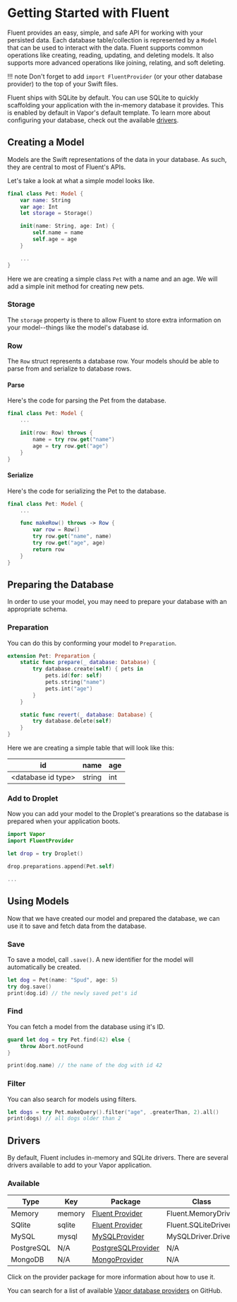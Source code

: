 # Getting Started with Fluent

Fluent provides an easy, simple, and safe API for working with your persisted data. Each database table/collection is represented by a `Model` that can be used to interact with the data. Fluent supports common operations like creating, reading, updating, and deleting models. It also supports more advanced operations like joining, relating, and soft deleting. 

!!! note
    Don't forget to add `import FluentProvider` (or your other database provider) to the top of your Swift files.

Fluent ships with SQLite by default. You can use SQLite to quickly scaffolding your application with the in-memory database it provides. This is enabled by default in Vapor's default template. To learn more about configuring your database, check out the available [drivers](#drivers).

## Creating a Model

Models are the Swift representations of the data in your database. As such, they are central to most of Fluent's APIs.

Let's take a look at what a simple model looks like.

```swift
final class Pet: Model {
    var name: String
    var age: Int
    let storage = Storage()

    init(name: String, age: Int) {
        self.name = name
        self.age = age
    }

    ...
}
```

Here we are creating a simple class `Pet` with a name and an age. We will add a simple init method for creating new pets.

### Storage

The `storage` property is there to allow Fluent to store extra information on your model--things like the model's database id. 

### Row

The `Row` struct represents a database row. Your models should be able to parse from and serialize to database rows.

#### Parse

Here's the code for parsing the Pet from the database.

```swift
final class Pet: Model {
    ...

    init(row: Row) throws {
        name = try row.get("name")
        age = try row.get("age")
    }
}
```

#### Serialize

Here's the code for serializing the Pet to the database.

```swift
final class Pet: Model {
    ...

    func makeRow() throws -> Row {
        var row = Row()
        try row.get("name", name)
        try row.get("age", age)
        return row
    }
}
```

## Preparing the Database

In order to use your model, you may need to prepare your database with an appropriate schema.

### Preparation

You can do this by conforming your model to `Preparation`.

```swift
extension Pet: Preparation {
    static func prepare(_ database: Database) {
        try database.create(self) { pets in
            pets.id(for: self)
            pets.string("name")
            pets.int("age")
        }
    } 

    static func revert(_ database: Database) {
        try database.delete(self)
    }
}
```

Here we are creating a simple table that will look like this:

| id                       | name   | age |
|--------------------------|--------|-----|
| &lt;database id type&gt; | string | int |

### Add to Droplet

Now you can add your model to the Droplet's prearations so the database is prepared when your application boots.

```swift
import Vapor
import FluentProvider

let drop = try Droplet()

drop.preparations.append(Pet.self)

...
```

## Using Models

Now that we have created our model and prepared the database, we can use it to save and fetch data from the database.

### Save

To save a model, call `.save()`. A new identifier for the model will automatically be created.

```swift
let dog = Pet(name: "Spud", age: 5)
try dog.save()
print(dog.id) // the newly saved pet's id
```

### Find

You can fetch a model from the database using it's ID.

```swift
guard let dog = try Pet.find(42) else {
    throw Abort.notFound
}

print(dog.name) // the name of the dog with id 42
```

### Filter

You can also search for models using filters.

```swift
let dogs = try Pet.makeQuery().filter("age", .greaterThan, 2).all()
print(dogs) // all dogs older than 2

```

## Drivers

By default, Fluent includes in-memory and SQLite drivers. There are several drivers available to add to your Vapor application.

### Available

| Type       | Key    | Package                                                            | Class               | Official |
|------------|--------|--------------------------------------------------------------------|---------------------|----------|
| Memory     | memory | [Fluent Provider](../fluent/package.md)                            | Fluent.MemoryDriver | Yes      |
| SQlite     | sqlite | [Fluent Provider](../fluent/package.md)                            | Fluent.SQLiteDriver | Yes      |
| MySQL      | mysql  | [MySQLProvider](../mysql/package.md)                               | MySQLDriver.Driver  | Yes      |
| PostgreSQL | N/A    | [PostgreSQLProvider](https://github.com/vapor/postgresql-provider) | N/A                 | No       |
| MongoDB    | N/A    | [MongoProvider](https://github.com/vapor/mongo-provider)           | N/A                 | No       |

Click on the provider package for more information about how to use it.

You can search for a list of available [Vapor database providers](https://github.com/search?utf8=✓&q=topic%3Avapor-provider+topic%3Adatabase&type=Repositories) on GitHub.
